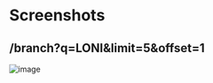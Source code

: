 # Screenshots
## /branch?q=LONI&limit=5&offset=1
![image](https://user-images.githubusercontent.com/84830864/221836459-cddc445d-5491-4838-bfde-5e7cb098fd19.png)
